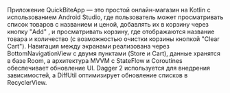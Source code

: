 Приложение QuickBiteApp — это простой онлайн-магазин на Kotlin с использованием Android Studio, где пользователь может просматривать список товаров с названием и ценой, добавлять их в корзину через кнопку "Add" , и просматривать корзину, где отображаются название товара и количество (с возможностью очистки корзины кнопкой "Clear Cart"). Навигация между экранами реализована через BottomNavigationView с двумя пунктами (Store и Cart), данные хранятся в базе Room, а архитектура MVVM с StateFlow и Coroutines обеспечивает обновление UI. Dagger 2 используется для внедрения зависимостей, а DiffUtil оптимизирует обновление списков в RecyclerView.
